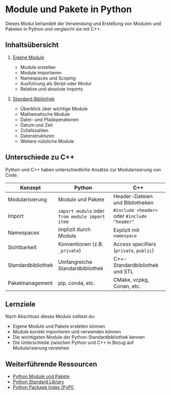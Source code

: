 # Module und Pakete in Python

Dieses Modul behandelt die Verwendung und Erstellung von Modulen und Paketen in Python und vergleicht sie mit C++.

## Inhaltsübersicht

1. [Eigene Module](01_eigene_module.py)
   - Module erstellen
   - Module importieren
   - Namespaces und Scoping
   - Ausführung als Skript oder Modul
   - Relative und absolute Imports

2. [Standard-Bibliothek](02_standard_bibliothek.py)
   - Überblick über wichtige Module
   - Mathematische Module
   - Datei- und Pfadoperationen
   - Datum und Zeit
   - Zufallszahlen
   - Datenstrukturen
   - Weitere nützliche Module

## Unterschiede zu C++

Python und C++ haben unterschiedliche Ansätze zur Modularisierung von Code:

| Konzept | Python | C++ |
|---------|--------|-----|
| Modularisierung | Module und Pakete | Header-Dateien und Bibliotheken |
| Import | `import module` oder `from module import item` | `#include <header>` oder `#include "header"` |
| Namespaces | Implizit durch Module | Explizit mit `namespace` |
| Sichtbarkeit | Konventionen (z.B. `_private`) | Access specifiers (`private`, `public`) |
| Standardbibliothek | Umfangreiche Standardbibliothek | C++-Standardbibliothek und STL |
| Paketmanagement | pip, conda, etc. | CMake, vcpkg, Conan, etc. |

## Lernziele

Nach Abschluss dieses Moduls solltest du:

- Eigene Module und Pakete erstellen können
- Module korrekt importieren und verwenden können
- Die wichtigsten Module der Python-Standardbibliothek kennen
- Die Unterschiede zwischen Python und C++ in Bezug auf Modularisierung verstehen

## Weiterführende Ressourcen

- [Python Module und Pakete](https://docs.python.org/3/tutorial/modules.html)
- [Python Standard Library](https://docs.python.org/3/library/index.html)
- [Python Package Index (PyPI)](https://pypi.org/)